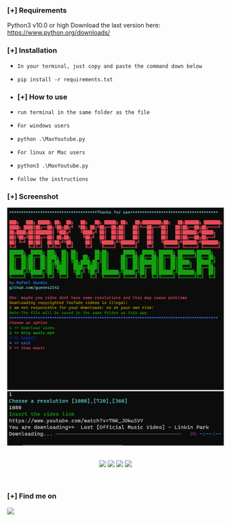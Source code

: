 ### [+] Requirements
Python3 v10.0 or high
Download the last version here: https://www.python.org/downloads/

### [+] Installation
- `In your terminal, just copy and paste the command down below`
- `pip install -r requirements.txt`
 
 - ### [+] How to use
 - `run terminal in the same folder as the file`
 - `For windows users`
 - `python .\MaxYoutube.py`
 - `For linux or Mac users`
 - `python3 .\MaxYoutube.py`
 - `Follow the instructions`
 


### [+] Screenshot
![screenshot](https://github.com/guedes2142/Max-Youtube-downloader/blob/main/ytdl.png)
![screenshot](https://github.com/guedes2142/Max-Youtube-downloader/blob/main/2.png)


<p align="center">
<br>
    <img src="https://img.shields.io/badge/Author-Rafael Guedes-magenta?style=flat-square">
    <img src="https://img.shields.io/badge/Open%20Source-Yes-orange?style=flat-square">
    <img src="https://img.shields.io/badge/Made%20In-Brazil-green?style=flat-square">
    <img src="https://img.shields.io/badge/Written%20In-Python-blue?style=flat-square">
</p>

<p align="center">
<br>
</p>







### [+] Find me on 
<a href="mailto:rafaguedes.dev@gmail.com" target="_blank"><img src="https://img.shields.io/badge/Email-rafaguedes.dev@gmail.com-blue?style=for-the-badge&logo=gmail"></a>


